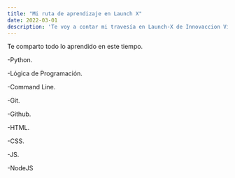 ```yaml
---
title: "Mi ruta de aprendizaje en Launch X"
date: 2022-03-01
description: 'Te voy a contar mi travesía en Launch-X de Innovaccion Virtual '
---
```


Te comparto todo lo aprendido en este tiempo.

-Python.

-Lógica de Programación.

-Command Line.

-Git.

-Github.

-HTML.

-CSS.

-JS.

-NodeJS
